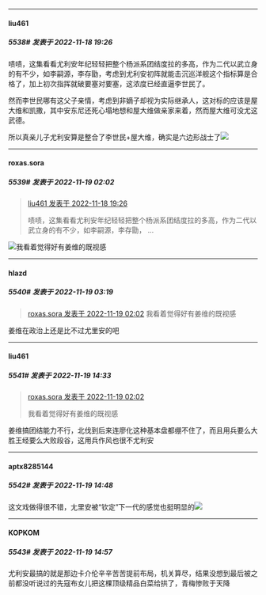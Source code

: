 

*****

####  liu461  
##### 5538#       发表于 2022-11-18 19:26

啧啧，这集看看尤利安年纪轻轻把整个杨派系团结度拉的多高，作为二代以武立身的有不少，如李嗣源，李存勖，考虑到尤利安初阵就能击沉巡洋舰这个指标算是合格了，加上初次指挥就破要塞对要塞，这浓度已经直逼李世民了。

然而李世民哪有这父子亲情，考虑到非嫡子却视为实际继承人，这对标的应该是屋大维和凯撒，其中安东尼还死心塌地想和屋大维做亲家来着，然而屋大维可没尤这武德。

所以真亲儿子尤利安算是整合了李世民+屋大维，确实是六边形战士了<img src="https://static.saraba1st.com/image/smiley/animal2017/002.png" referrerpolicy="no-referrer">



*****

####  roxas.sora  
##### 5539#       发表于 2022-11-19 02:02

<blockquote><a href="httphttps://bbs.saraba1st.com/2b/forum.php?mod=redirect&amp;goto=findpost&amp;pid=58492881&amp;ptid=1502023" target="_blank">liu461 发表于 2022-11-18 19:26</a>

啧啧，这集看看尤利安年纪轻轻把整个杨派系团结度拉的多高，作为二代以武立身的有不少，如李嗣源，李存勖， ...</blockquote>
<img src="https://static.saraba1st.com/image/smiley/face2017/068.png" referrerpolicy="no-referrer">我看着觉得好有姜维的既视感

*****

####  hlazd  
##### 5540#       发表于 2022-11-19 03:19

<blockquote><a href="httphttps://bbs.saraba1st.com/2b/forum.php?mod=redirect&amp;goto=findpost&amp;pid=58498634&amp;ptid=1502023" target="_blank">roxas.sora 发表于 2022-11-19 02:02</a>
我看着觉得好有姜维的既视感</blockquote>
姜维在政治上还是比不过尤里安的吧



*****

####  liu461  
##### 5541#       发表于 2022-11-19 14:33

<blockquote><a href="httphttps://bbs.saraba1st.com/2b/forum.php?mod=redirect&amp;goto=findpost&amp;pid=58498634&amp;ptid=1502023" target="_blank">roxas.sora 发表于 2022-11-19 02:02</a>

我看着觉得好有姜维的既视感</blockquote>
姜维搞团结能力不行，北伐到后来连廖化这种基本盘都绷不住了，而且用兵要么大胜王经要么大败段谷，这用兵作风也很不尤利安



*****

####  aptx8285144  
##### 5542#       发表于 2022-11-19 14:48

这文戏做得很不错，尢里安被“钦定”下一代的感觉也挺明显的<img src="https://static.saraba1st.com/image/smiley/face2017/053.png" referrerpolicy="no-referrer">



*****

####  KOPKOM  
##### 5543#       发表于 2022-11-19 14:57

尤利安最搞的就是那边卡介伦辛辛苦苦提前布局，机关算尽，结果没想到最后被之前都没听说过的先寇布女儿把这棵顶级精品白菜给拱了，青梅惨败于天降

